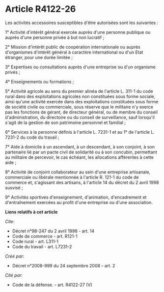 # Article R4122-26

Les activités accessoires susceptibles d'être autorisées sont les suivantes : 

1° Activité d'intérêt général exercée auprès d'une personne publique ou auprès d'une personne privée à but non lucratif ; 

2° Mission d'intérêt public de coopération internationale ou auprès d'organismes d'intérêt général à caractère international
ou d'un Etat étranger, pour une durée limitée ; 

3° Expertises ou consultations auprès d'une entreprise ou d'un organisme privés ; 

4° Enseignements ou formations ; 

5° Activité agricole au sens du premier alinéa de l'article L. 311-1 du code rural dans des exploitations agricoles non
constituées sous forme sociale, ainsi qu'une activité exercée dans des exploitations constituées sous forme de société civile
ou commerciale, sous réserve que le militaire n'y exerce pas les fonctions de gérant, de directeur général, ou de membre du
conseil d'administration, du directoire ou du conseil de surveillance, sauf lorsqu'il s'agit de la gestion de son patrimoine
personnel et familial ; 

6° Services à la personne définis à l'article L. 7231-1 et au 1° de l'article L. 7231-2 du code du travail ; 

7° Aide à domicile à un ascendant, à un descendant, à son conjoint, à son partenaire lié par un pacte civil de solidarité ou
à son concubin, permettant au militaire de percevoir, le cas échéant, les allocations afférentes à cette aide ; 

8° Activité de conjoint collaborateur au sein d'une entreprise artisanale, commerciale ou libérale mentionnée à l'article R.
121-1 du code de commerce et, s'agissant des artisans, à l'article 14 du décret du 2 avril 1998 susvisé ; 

9° Activités sportives d'enseignement, d'animation, d'encadrement et d'entraînement exercées au profit d'une entreprise ou
d'une association.

**Liens relatifs à cet article**

_Cite_:

  - Décret n°98-247 du 2 avril 1998 - art. 14
  - Code de commerce - art. R121-1
  - Code rural - art. L311-1
  - Code du travail - art. L7231-2

_Créé par_:

  - Décret n°2008-999 du 24 septembre 2008 - art. 2

_Cité par_:

  - Code de la défense. - art. R4122-27 (V)
